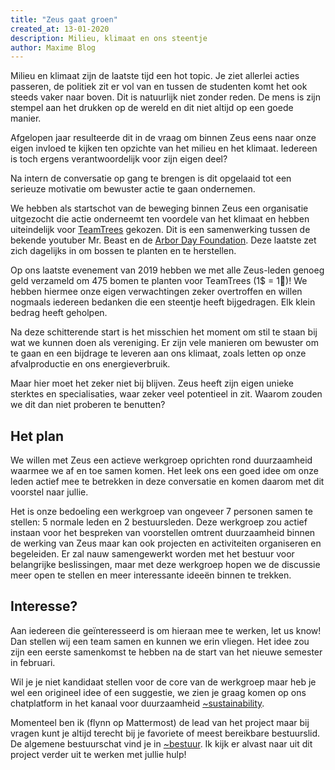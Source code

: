 ```yaml
---
title: "Zeus gaat groen"
created_at: 13-01-2020
description: Milieu, klimaat en ons steentje
author: Maxime Blog
---
```


Milieu en klimaat zijn de laatste tijd een hot topic. Je ziet allerlei acties passeren, de politiek zit er vol van en tussen de studenten komt het ook steeds vaker naar boven. 
Dit is natuurlijk niet zonder reden. De mens is zijn stempel aan het drukken op de wereld en dit niet altijd op een goede manier.

Afgelopen jaar resulteerde dit in de vraag om binnen Zeus eens naar onze eigen invloed te kijken ten opzichte van het milieu en het klimaat.
Iedereen is toch ergens verantwoordelijk voor zijn eigen deel?

Na intern de conversatie op gang te brengen is dit opgelaaid tot een serieuze motivatie om bewuster actie te gaan ondernemen.

We hebben als startschot van de beweging binnen Zeus een organisatie uitgezocht die actie onderneemt ten voordele van het klimaat en hebben uiteindelijk voor [TeamTrees][teamtrees] gekozen. 
Dit is een samenwerking tussen de bekende youtuber Mr. Beast en de [Arbor Day Foundation][arborday]. Deze laatste zet zich dagelijks in om bossen te planten en te herstellen.

Op ons laatste evenement van 2019 hebben we met alle Zeus-leden genoeg geld verzameld om 475 bomen te planten voor TeamTrees (1$ = 1🌲)! 
We hebben hiermee onze eigen verwachtingen zeker overtroffen en willen nogmaals iedereen bedanken die een steentje heeft bijgedragen. Elk klein bedrag heeft geholpen. 


Na deze schitterende start is het misschien het moment om stil te staan bij wat we kunnen doen als vereniging.
Er zijn vele manieren om bewuster om te gaan en een bijdrage te leveren aan ons klimaat, zoals letten op onze afvalproductie en ons energieverbruik.

Maar hier moet het zeker niet bij blijven. Zeus heeft zijn eigen unieke sterktes en specialisaties, waar zeker veel potentieel in zit. 
Waarom zouden we dit dan niet proberen te benutten?

## Het plan

We willen met Zeus een actieve werkgroep oprichten rond duurzaamheid waarmee we af en toe samen komen. 
Het leek ons een goed idee om onze leden actief mee te betrekken in deze conversatie en komen daarom met dit voorstel naar jullie.

Het is onze bedoeling een werkgroep van ongeveer 7 personen samen te stellen: 5 normale leden en 2 bestuursleden. 
Deze werkgroep zou actief instaan voor het bespreken van voorstellen omtrent duurzaamheid binnen de werking van Zeus maar kan ook projecten en activiteiten organiseren en begeleiden. 
Er zal nauw samengewerkt worden met het bestuur voor belangrijke beslissingen, maar met deze werkgroep hopen we de discussie meer open te stellen en meer interessante ideeën binnen te trekken.

## Interesse?

Aan iedereen die geïnteresseerd is om hieraan mee te werken, let us know! Dan stellen wij een team samen en kunnen we erin vliegen. 
Het idee zou zijn een eerste samenkomst te hebben na de start van het nieuwe semester in februari.

Wil je je niet kandidaat stellen voor de core van de werkgroep maar heb je wel een origineel idee of een suggestie, 
  we zien je graag komen op ons chatplatform in het kanaal voor duurzaamheid [~sustainability][sustainmm].

Momenteel ben ik (flynn op Mattermost) de lead van het project maar bij vragen kunt je altijd terecht bij je favoriete of meest bereikbare bestuurslid. 
De algemene bestuurschat vind je in [~bestuur][bestuurmm].
Ik kijk er alvast naar uit dit project verder uit te werken met jullie hulp!

[teamtrees]: https://teamtrees.org/
[arborday]: https://www.arborday.org/
[sustainmm]: https://mattermost.zeus.gent/zeus/channels/sustainability
[bestuurmm]: https://mattermost.zeus.gent/zeus/channels/bestuur
